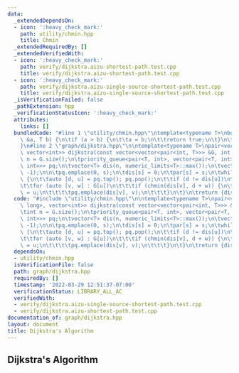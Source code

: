 ```yaml
---
data:
  _extendedDependsOn:
  - icon: ':heavy_check_mark:'
    path: utility/chmin.hpp
    title: Chmin
  _extendedRequiredBy: []
  _extendedVerifiedWith:
  - icon: ':heavy_check_mark:'
    path: verify/dijkstra.aizu-shortest-path.test.cpp
    title: verify/dijkstra.aizu-shortest-path.test.cpp
  - icon: ':heavy_check_mark:'
    path: verify/dijkstra.aizu-single-source-shortest-path.test.cpp
    title: verify/dijkstra.aizu-single-source-shortest-path.test.cpp
  _isVerificationFailed: false
  _pathExtension: hpp
  _verificationStatusIcon: ':heavy_check_mark:'
  attributes:
    links: []
  bundledCode: "#line 1 \"utility/chmin.hpp\"\ntemplate<typename T>\nbool chmin(T\
    \ &a, T b) {\n\tif (a > b) {\n\t\ta = b;\n\t\treturn true;\n\t}\n\treturn false;\n\
    }\n#line 2 \"graph/dijkstra.hpp\"\n\ntemplate<typename T>\npair<vector<long long>,\
    \ vector<int>> dijkstra(const vector<vector<pair<int, T>>> &G, int s) {\n\tint\
    \ n = G.size();\n\tpriority_queue<pair<T, int>, vector<pair<T, int>>, greater<pair<T,\
    \ int>>> pq;\n\tvector<T> dis(n, numeric_limits<T>::max());\n\tvector<int> par(n,\
    \ -1);\n\n\tpq.emplace(0, s);\n\tdis[s] = 0;\n\tpar[s] = s;\n\twhile (!pq.empty())\
    \ {\n\t\tauto [d, u] = pq.top(); pq.pop();\n\t\tif (d != dis[u])\n\t\t\tcontinue;\n\
    \t\tfor (auto [v, w] : G[u])\n\t\t\tif (chmin(dis[v], d + w)) {\n\t\t\t\tpar[v]\
    \ = u;\n\t\t\t\tpq.emplace(dis[v], v);\n\t\t\t}\n\t}\n\treturn {dis, par};\n}\n"
  code: "#include \"utility/chmin.hpp\"\n\ntemplate<typename T>\npair<vector<long\
    \ long>, vector<int>> dijkstra(const vector<vector<pair<int, T>>> &G, int s) {\n\
    \tint n = G.size();\n\tpriority_queue<pair<T, int>, vector<pair<T, int>>, greater<pair<T,\
    \ int>>> pq;\n\tvector<T> dis(n, numeric_limits<T>::max());\n\tvector<int> par(n,\
    \ -1);\n\n\tpq.emplace(0, s);\n\tdis[s] = 0;\n\tpar[s] = s;\n\twhile (!pq.empty())\
    \ {\n\t\tauto [d, u] = pq.top(); pq.pop();\n\t\tif (d != dis[u])\n\t\t\tcontinue;\n\
    \t\tfor (auto [v, w] : G[u])\n\t\t\tif (chmin(dis[v], d + w)) {\n\t\t\t\tpar[v]\
    \ = u;\n\t\t\t\tpq.emplace(dis[v], v);\n\t\t\t}\n\t}\n\treturn {dis, par};\n}"
  dependsOn:
  - utility/chmin.hpp
  isVerificationFile: false
  path: graph/dijkstra.hpp
  requiredBy: []
  timestamp: '2022-03-29 12:51:37-07:00'
  verificationStatus: LIBRARY_ALL_AC
  verifiedWith:
  - verify/dijkstra.aizu-single-source-shortest-path.test.cpp
  - verify/dijkstra.aizu-shortest-path.test.cpp
documentation_of: graph/dijkstra.hpp
layout: document
title: Dijkstra's Algorithm
---
```


## Dijkstra's Algorithm